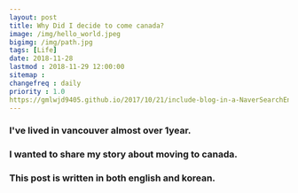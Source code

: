 ```yaml
---
layout: post
title: Why Did I decide to come canada?
image: /img/hello_world.jpeg
bigimg: /img/path.jpg
tags: [Life]
date: 2018-11-28
lastmod : 2018-11-29 12:00:00
sitemap :
changefreq : daily
priority : 1.0
https://gmlwjd9405.github.io/2017/10/21/include-blog-in-a-NaverSearchEngine.html
---
```

### I've lived in vancouver almost over 1year.
### I wanted to share my story about moving to canada.
### This post is written in both english and korean.


